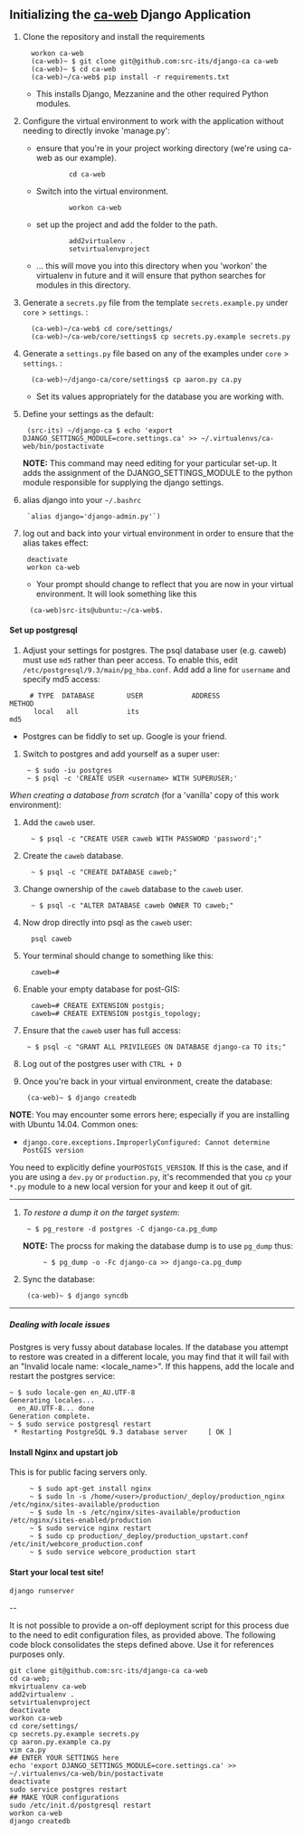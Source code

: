 ## Initializing the [ca-web](https://github.com/src-its/django-ca) Django Application

1. Clone the repository and install the requirements

         workon ca-web
         (ca-web)~ $ git clone git@github.com:src-its/django-ca ca-web
         (ca-web)~ $ cd ca-web
         (ca-web)~/ca-web$ pip install -r requirements.txt

    - This installs Django, Mezzanine and the other required Python modules.

1. Configure the virtual environment to work with the application without needing to directly invoke 'manage.py':

   - ensure that you're in your project working directory (we're using ca-web as our example).

                 cd ca-web

   - Switch into the virtual environment.

                 workon ca-web

   - set up the project and add the folder to the path.

                 add2virtualenv .
                 setvirtualenvproject

   - ... this will move you into this directory when you 'workon' the virtualenv in future and it will ensure that python searches for modules in this directory.

1. Generate a `secrets.py` file from the template `secrets.example.py` under `core` > `settings`. :

         (ca-web)~/ca-web$ cd core/settings/
         (ca-web)~/ca-web/core/settings$ cp secrets.py.example secrets.py

1. Generate a `settings.py` file based on any of the examples under `core` > `settings`. :

         (ca-web)~/django-ca/core/settings$ cp aaron.py ca.py

    - Set its values appropriately for the database you are working with.

1. Define your settings as the default:

        (src-its) ~/django-ca $ echo 'export DJANGO_SETTINGS_MODULE=core.settings.ca' >> ~/.virtualenvs/ca-web/bin/postactivate
        
   **NOTE:** This command may need editing for your particular set-up. It adds the assignment of the DJANGO_SETTINGS_MODULE to the python module responsible for supplying the django settings.

1. alias django into your `~/.bashrc`

        `alias django='django-admin.py'`)

1. log out and back into your virtual environment in order to ensure that the alias takes effect:

        deactivate
        workon ca-web

    - Your prompt should change to reflect that you are now in your virtual environment. It will look something like this
    
```
     (ca-web)src-its@ubuntu:~/ca-web$.

```


#### Set up postgresql

1. Adjust your settings for postgres. The psql database user (e.g. caweb) must use `md5` rather than peer access. To enable this, edit `/etc/postgresql/9.3/main/pg_hba.conf`.  Add add a line for `username` and specify md5 access:

```
     # TYPE  DATABASE        USER            ADDRESS                 METHOD
      local   all            its                                     md5
```

   - Postgres can be fiddly to set up. Google is your friend.

1. Switch to postgres and add yourself as a super user:

        ~ $ sudo -iu postgres
        ~ $ psql -c 'CREATE USER <username> WITH SUPERUSER;'


*When creating a database from scratch* (for a 'vanilla' copy of this work environment):

1. Add the `caweb` user.

         ~ $ psql -c "CREATE USER caweb WITH PASSWORD 'password';"

1. Create the `caweb` database.

         ~ $ psql -c "CREATE DATABASE caweb;"
         
1. Change ownership of the `caweb` database to the `caweb` user.

         ~ $ psql -c "ALTER DATABASE caweb OWNER TO caweb;"

1. Now drop directly into psql as the `caweb` user:

         psql caweb
         
1. Your terminal should change to something like this:

         caweb=#

1. Enable your empty database for post-GIS:

         caweb=# CREATE EXTENSION postgis;
         caweb=# CREATE EXTENSION postgis_topology;


1. Ensure that the `caweb` user has full access:

        ~ $ psql -c "GRANT ALL PRIVILEGES ON DATABASE django-ca TO its;"

1. Log out of the postgres user with `CTRL + D`

1. Once you're back in your virtual environment, create the database:

        (ca-web)~ $ django createdb


**NOTE**: You may encounter some errors here; especially if you are installing with Ubuntu 14.04. Common ones:
   * `django.core.exceptions.ImproperlyConfigured: Cannot determine PostGIS version`

   You need to explicitly define your`POSTGIS_VERSION`. If this is the case, and if you are using a `dev.py` or `production.py`, it's recommended that you `cp` your `*.py` module to a new local version for your and keep it out of git.  


---

1. *To restore a dump it on the target system*:

        ~ $ pg_restore -d postgres -C django-ca.pg_dump
   **NOTE:** The procss for making the database dump is to use `pg_dump` thus:

            ~ $ pg_dump -o -Fc django-ca >> django-ca.pg_dump

1. Sync the database:

        (ca-web)~ $ django syncdb
---



##### Dealing with locale issues

Postgres is very fussy about database locales. If the database you attempt to restore was created in a different locale, you may find that it will fail with an "Invalid locale name: <locale_name>". If this happens, add the locale and restart the postgres service:

    ~ $ sudo locale-gen en_AU.UTF-8
    Generating locales...
      en_AU.UTF-8... done
    Generation complete.
    ~ $ sudo service postgresql restart
     * Restarting PostgreSQL 9.3 database server     [ OK ]

#### Install Nginx and upstart job

This is for public facing servers only.

         ~ $ sudo apt-get install nginx
         ~ $ sudo ln -s /home/<user>/production/_deploy/production_nginx /etc/nginx/sites-available/production
         ~ $ sudo ln -s /etc/nginx/sites-available/production /etc/nginx/sites-enabled/production
         ~ $ sudo service nginx restart
         ~ $ sudo cp production/_deploy/production_upstart.conf /etc/init/webcore_production.conf
         ~ $ sudo service webcore_production start

#### Start your local test site!

    django runserver

--

It is not possible to provide a on-off deployment script for this process due to the need to edit configuration files, as provided above.  The following code block consolidates the steps defined above.  Use it for references purposes only.

```
git clone git@github.com:src-its/django-ca ca-web
cd ca-web;
mkvirtualenv ca-web
add2virtualenv .
setvirtualenvproject
deactivate
workon ca-web
cd core/settings/
cp secrets.py.example secrets.py
cp aaron.py.example ca.py
vim ca.py
## ENTER YOUR SETTINGS here
echo 'export DJANGO_SETTINGS_MODULE=core.settings.ca' >> ~/.virtualenvs/ca-web/bin/postactivate
deactivate
sudo service postgres restart
## MAKE YOUR configurations
sudo /etc/init.d/postgresql restart
workon ca-web
django createdb
```
